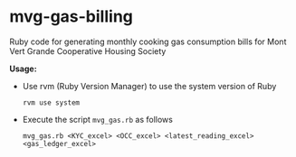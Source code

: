 mvg-gas-billing
===============

Ruby code for generating monthly cooking gas consumption bills for Mont Vert Grande Cooperative Housing Society

**Usage:**
  - Use rvm (Ruby Version Manager) to use the system version of Ruby

        rvm use system

  - Execute the script `mvg_gas.rb` as follows

        mvg_gas.rb <KYC_excel> <OCC_excel> <latest_reading_excel> <gas_ledger_excel>

